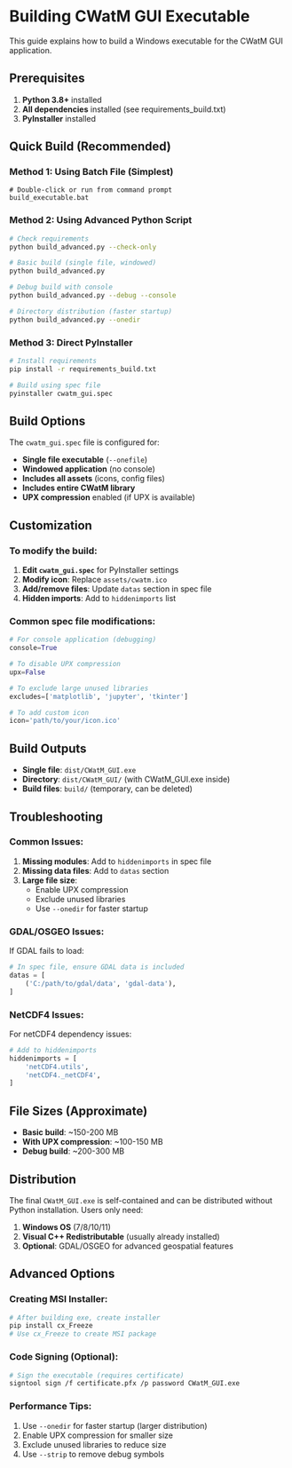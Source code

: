 # Building CWatM GUI Executable

This guide explains how to build a Windows executable for the CWatM GUI application.

## Prerequisites

1. **Python 3.8+** installed
2. **All dependencies** installed (see requirements_build.txt)
3. **PyInstaller** installed

## Quick Build (Recommended)

### Method 1: Using Batch File (Simplest)
```batch
# Double-click or run from command prompt
build_executable.bat
```

### Method 2: Using Advanced Python Script
```bash
# Check requirements
python build_advanced.py --check-only

# Basic build (single file, windowed)
python build_advanced.py

# Debug build with console
python build_advanced.py --debug --console

# Directory distribution (faster startup)
python build_advanced.py --onedir
```

### Method 3: Direct PyInstaller
```bash
# Install requirements
pip install -r requirements_build.txt

# Build using spec file
pyinstaller cwatm_gui.spec
```

## Build Options

The `cwatm_gui.spec` file is configured for:
- **Single file executable** (`--onefile`)
- **Windowed application** (no console)
- **Includes all assets** (icons, config files)
- **Includes entire CWatM library**
- **UPX compression** enabled (if UPX is available)

## Customization

### To modify the build:

1. **Edit `cwatm_gui.spec`** for PyInstaller settings
2. **Modify icon**: Replace `assets/cwatm.ico`
3. **Add/remove files**: Update `datas` section in spec file
4. **Hidden imports**: Add to `hiddenimports` list

### Common spec file modifications:

```python
# For console application (debugging)
console=True

# To disable UPX compression
upx=False

# To exclude large unused libraries
excludes=['matplotlib', 'jupyter', 'tkinter']

# To add custom icon
icon='path/to/your/icon.ico'
```

## Build Outputs

- **Single file**: `dist/CWatM_GUI.exe`
- **Directory**: `dist/CWatM_GUI/` (with CWatM_GUI.exe inside)
- **Build files**: `build/` (temporary, can be deleted)

## Troubleshooting

### Common Issues:

1. **Missing modules**: Add to `hiddenimports` in spec file
2. **Missing data files**: Add to `datas` section
3. **Large file size**: 
   - Enable UPX compression
   - Exclude unused libraries
   - Use `--onedir` for faster startup

### GDAL/OSGEO Issues:
If GDAL fails to load:
```python
# In spec file, ensure GDAL data is included
datas = [
    ('C:/path/to/gdal/data', 'gdal-data'),
]
```

### NetCDF4 Issues:
For netCDF4 dependency issues:
```python
# Add to hiddenimports
hiddenimports = [
    'netCDF4.utils',
    'netCDF4._netCDF4',
]
```

## File Sizes (Approximate)

- **Basic build**: ~150-200 MB
- **With UPX compression**: ~100-150 MB
- **Debug build**: ~200-300 MB

## Distribution

The final `CWatM_GUI.exe` is self-contained and can be distributed without Python installation. Users only need:

1. **Windows OS** (7/8/10/11)
2. **Visual C++ Redistributable** (usually already installed)
3. **Optional**: GDAL/OSGEO for advanced geospatial features

## Advanced Options

### Creating MSI Installer:
```bash
# After building exe, create installer
pip install cx_Freeze
# Use cx_Freeze to create MSI package
```

### Code Signing (Optional):
```bash
# Sign the executable (requires certificate)
signtool sign /f certificate.pfx /p password CWatM_GUI.exe
```

### Performance Tips:
1. Use `--onedir` for faster startup (larger distribution)
2. Enable UPX compression for smaller size
3. Exclude unused libraries to reduce size
4. Use `--strip` to remove debug symbols
